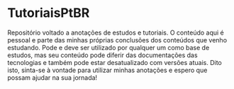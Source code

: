 # TutoriaisPtBR
Repositório voltado a anotações de estudos e tutoriais. O conteúdo aqui é pessoal e parte das minhas próprias conclusões dos conteúdos que venho estudando. Pode e deve ser utilizado por qualquer um como base de estudos, mas seu conteúdo pode diferir das documentações das tecnologias e também pode estar desatualizado com versões atuais. Dito isto, sinta-se à vontade para utilizar minhas anotações e espero que possam ajudar na sua jornada!

